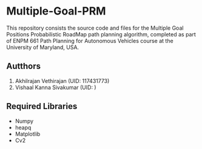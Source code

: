 # Multiple-Goal-PRM
This repository consists the source code and files for the Multiple Goal Positions Probabilistic RoadMap path planning algorithm, completed as part of ENPM 661 Path Planning for Autonomous Vehicles course at the University of Maryland, USA.
## Autthors
1. Akhilrajan Vethirajan (UID: 117431773)
2. Vishaal Kanna Sivakumar (UID: )

## Required Libraries

- Numpy
- heapq
- Matplotlib
- Cv2
